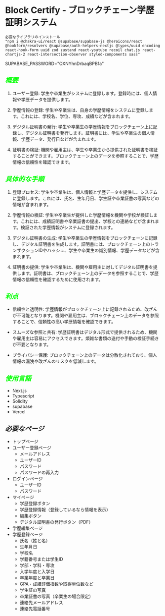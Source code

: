 # **Block Certify - ブロックチェーン学歴証明システム**

```
必要なライブラリのインストール
"npm i @chakra-ui/react @supabase/supabase-js @heroicons/react @hookform/resolvers @supabase/auth-helpers-nextjs @types/uuid encoding react-hook-form uuid zod zustand react-youtube recoil chat.js react-chartjs-2 react-intersection-observer styled-components sass"
```
SUPABASE_PASSWORD="OXNYhnDrbaqBPB1a"

## _<span style="color: 00FF00">概要</span>_

1. ユーザー登録: 学生や卒業生がシステムに登録します。登録時には、個人情報や学歴データを提供します。

2. 学歴情報の登録: 学生や卒業生は、自身の学歴情報をシステムに登録します。これには、学校名、学位、専攻、成績などが含まれます。

3. デジタル証明書の発行: 学生や卒業生の学歴情報をブロックチェーン上に記録し、デジタル証明書を発行します。証明書には、学生や卒業生の個人情報、学歴データ、発行日などが含まれます。

4. 証明書の検証: 機関や雇用主は、学生や卒業生から提供された証明書を検証することができます。ブロックチェーン上のデータを参照することで、学歴情報の信頼性を確認できます。

## _<span style="color: 00FF00">具体的な手順</span>_

1. 登録プロセス: 学生や卒業生は、個人情報と学歴データを提供し、システムに登録します。これには、氏名、生年月日、学生証や卒業証書の写真などの情報が含まれます。

2. 学歴情報の検証: 学生や卒業生が提供した学歴情報を機関や学校が検証します。これには、成績証明書や卒業証書の提出、学校との連絡などが含まれます。検証された学歴情報がシステムに登録されます。

3. デジタル証明書の生成: 学生や卒業生の学歴情報をブロックチェーンに記録し、デジタル証明書を生成します。証明書には、ブロックチェーン上のトランザクションIDやハッシュ、学生や卒業生の識別情報、学歴データなどが含まれます。

4. 証明書の提供: 学生や卒業生は、機関や雇用主に対してデジタル証明書を提供します。証明書は、ブロックチェーン上のデータを参照することで、学歴情報の信頼性を確認するために使用されます。

## _<span style="color: 00FF00">利点</span>_

- 信頼性と透明性: 学歴情報がブロックチェーン上に記録されるため、改ざんが不可能となります。機関や雇用主は、ブロックチェーン上のデータを参照することで、信頼性の高い学歴情報を確認できます。

- スムーズな参照と共有: 学歴証明書はデジタル形式で提供されるため、機関や雇用主は容易にアクセスできます。煩雑な書類の送付や手動の検証手続きが不要となります。

- プライバシー保護: ブロックチェーン上のデータは分散化されており、個人情報の漏洩や改ざんのリスクを低減します。

## _<span style="color: 00FF00">使用言語</span>_

- Next.js
- Typescript
- Solidity
- supabase
- Vercel

## _必要なページ_

- トップページ
- ユーザー登録ページ
    - メールアドレス
    - ユーザーID
    - パスワード
    - パスワードの再入力
- ログインページ
    - ユーザーID
    - パスワード
- マイページ
    - 学歴登録ボタン
    - 学歴登録情報（登録しているなら情報を表示）
    - 編集ボタン
    - デジタル証明書の発行ボタン（PDF）
- 学歴編集ページ
- 学歴登録ページ
    - 氏名（姓と名）
    - 生年月日
    - 学校名
    - 学籍番号または学生ID
    - 学部・学科・専攻
    - 入学年度と入学日
    - 卒業年度と卒業日
    - GPA・成績評価指数や取得単位数など
    - 学生証の写真
    - 卒業証書の写真（卒業生の場合限定）
    - 連絡先メールアドレス
    - 連絡先電話番号
